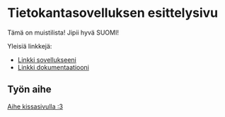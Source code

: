 # Tietokantasovelluksen esittelysivu

Tämä on muistilista! Jipii hyvä SUOMI!

Yleisiä linkkejä:

* [Linkki sovellukseeni](https://www.cs.helsinki.fi)
* [Linkki dokumentaatiooni](https://github.com/kilpsal/Tsoha-Bootstrap/blob/master/doc/dokumentaatio.pdf)

## Työn aihe

[Aihe kissasivulla :3](http://advancedkittenry.github.io/suunnittelu_ja_tyoymparisto/aiheet/Muistilista.html) 

